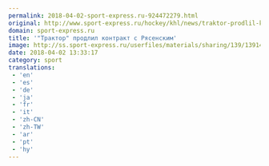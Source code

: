 ```yaml
---
permalink: 2018-04-02-sport-express.ru-924472279.html
original: http://www.sport-express.ru/hockey/khl/news/traktor-prodlil-kontrakt-s-ryasenskim-1391490/
domain: sport-express.ru
title: '"Трактор" продлил контракт с Рясенским'
image: http://ss.sport-express.ru/userfiles/materials/sharing/139/1391490.jpg
date: 2018-04-02 13:33:17
category: sport
translations: 
 - 'en'
 - 'es'
 - 'de'
 - 'ja'
 - 'fr'
 - 'it'
 - 'zh-CN'
 - 'zh-TW'
 - 'ar'
 - 'pt'
 - 'hy'
---
```


